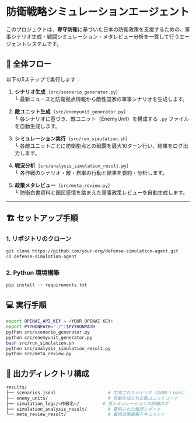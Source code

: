 # 防衛戦略シミュレーションエージェント

このプロジェクトは、**専守防衛**に基づいた日本の防衛政策を支援するための、軍事シナリオ生成・戦闘シミュレーション・メタレビュー分析を一貫して行うエージェントシステムです。

## 📌 全体フロー

以下の5ステップで実行します：

1. **シナリオ生成**（`src/scenerio_generator.py`）  
   └ 最新ニュースと防衛拠点情報から敵性国家の軍事シナリオを生成します。

2. **敵ユニット生成**（`src/enemyunit_generator.py`）  
   └ 各シナリオに基づき、敵ユニット（EnemyUnit）を構成する `.py` ファイルを自動生成します。

3. **シミュレーション実行**（`src/run_simulation.sh`）  
   └ 各敵ユニットごとに防衛拠点との戦闘を最大10ターン行い、結果をログ出力します。

4. **戦況分析**（`src/analysis_simulation_result.py`）  
   └ 各作戦のシナリオ・敵・自軍の行動と結果を要約・分析します。

5. **政策メタレビュー**（`src/meta_review.py`）  
   └ 防衛白書資料と国民感情を踏まえた軍事政策レビューを自動生成します。

---

## 🏗️ セットアップ手順

### 1. リポジトリのクローン

```bash
git clone https://github.com/your-org/defense-simulation-agent.git
cd defense-simulation-agent
```

### 2. Python 環境構築

```bash
pip install -r requirements.txt
```

## 💻 実行手順

```bash
export OPENAI_API_KEY = <YOUR OPENAI KEY>
export PYTHONPATH="./":$PYTHONPATH
python src/scenerio_generator.py
python src/enemyunit_generator.py
bash src/run_simulation.sh
python src/analysis_simulation_result.py
python src/meta_review.py
```

## 📂 出力ディレクトリ構成

```bash
results/
├── scenarios.jsonl                    # 生成されたシナリオ（JSON Lines）
├── enemy_units/                       # 自動生成された敵ユニットコード
├── simulation_logs/<作戦名>/         # 各シミュレーションの詳細ログ
├── simulation_analysis_result/        # 要約された戦況レポート
└── meta_review_result/                # 最終政策提案ドキュメント
```
